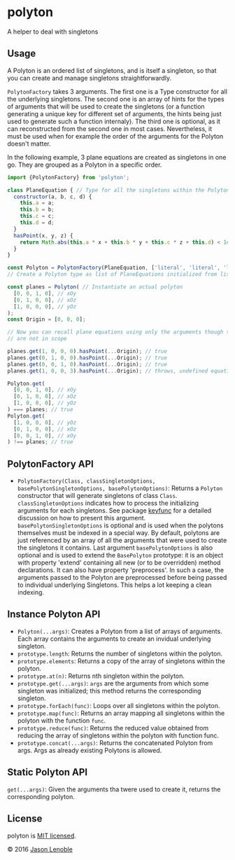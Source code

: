 # polyton
A helper to deal with singletons

## Usage

A Polyton is an ordered list of singletons, and is itself a singleton, so that you can create and manage singletons straightforwardly.

```PolytonFactory``` takes 3 arguments. The first one is a Type constructor for all the underlying singletons. The second one is an array of hints for the types of arguments that will be used to create the singletons (or a function generating a unique key for different set of arguments, the hints being just used to generate such a function internaly). The third one is optional, as it can reconstructed from the second one in most cases. Nevertheless, it must be used when for example the order of the arguments for the Polyton doesn't matter.

In the following example, 3 plane equations are created as singletons in one go. They are grouped as a Polyton in a specific order.

```js
import {PolytonFactory} from 'polyton';

class PlaneEquation { // Type for all the singletons within the Polyton
  constructor(a, b, c, d) {
    this.a = a;
    this.b = b;
    this.c = c;
    this.d = d;
  }
  hasPoint(x, y, z) {
    return Math.abs(this.a * x + this.b * y + this.c * z + this.d) < 1e-10;
  }
}

const Polyton = PolytonFactory(PlaneEquation, ['literal', 'literal', 'literal', 'literal']);
// Create a Polyton type as list of PlaneEquations initialized from lists of literals

const planes = Polyton( // Instantiate an actual polyton
  [0, 0, 1, 0], // xOy
  [0, 1, 0, 0], // xOz
  [1, 0, 0, 0], // yOz
);
const Origin = [0, 0, 0];

// Now you can recall plane equations using only the arguments though they
// are not in scope

planes.get(1, 0, 0, 0).hasPoint(...Origin); // true
planes.get(0, 1, 0, 0).hasPoint(...Origin); // true
planes.get(0, 0, 1, 0).hasPoint(...Origin); // true
planes.get(1, 0, 0, 3).hasPoint(...Origin); // throws, undefined equation

Polyton.get(
  [0, 0, 1, 0], // xOy
  [0, 1, 0, 0], // xOz
  [1, 0, 0, 0], // yOz
) === planes; // true
Polyton.get(
  [1, 0, 0, 0], // yOz
  [0, 1, 0, 0], // xOz
  [0, 0, 1, 0], // xOy
) !== planes; // true
```

## PolytonFactory API

* ```PolytonFactory(Class, classSingletonOptions, basePolytonSingletonOptions, basePolytonOptions)```: Returns a ```Polyton``` constructor that will generate singletons of class ```Class```. ```classSingletonOptions``` indicates how to process the initializing arguments for each singletons. See package [keyfunc](https://www.npmjs.com/package/keyfunc) for a detailed discussion on how to present this argument. ```basePolytonSingletonOptions``` is optional and is used when the polytons themselves must be indexed in a special way. By default, polytons are just referenced by an array of all the arguments that were used to create the singletons it contains. Last argument ```basePolytonOptions``` is also optional and is used to extend the ```BasePolyton``` prototype: it is an object with property 'extend' containing all new (or to be overridden) method declarations. It can also have property 'preprocess'. In such a case, the arguments passed to the Polyton are preprocessed before being passed to individual underlying Singletons. This helps a lot keeping a clean indexing.

##  Instance Polyton API

* ```Polyton(...args)```: Creates a Polyton from a list of arrays of arguments. Each array contains the arguments to create an invidual underlying singleton.
* ```prototype.length```: Returns the number of singletons within the polyton.
* ```prototype.elements```: Returns a copy of the array of singletons within the polyton.
* ```prototype.at(n)```: Returns nth singleton within the polyton.
* ```prototype.get(...args)```: ```args``` are the arguments from which some singleton was initialized; this method returns the corresponding singleton.
* ```prototype.forEach(func)```: Loops over all singletons within the polyton.
* ```prototype.map(func)```: Returns an array mapping all singletons within the polyton with the function ```func```.
* ```prototype.reduce(func)```: Returns the reduced value obtained from reducing the array of singletons within the polyton with function func.
* ```prototype.concat(...args)```: Returns the concatenated Polyton from args. Args as already existing Polytons is allowed.

## Static Polyton API

```get(...args)```: Given the arguments tha twere used to create it, returns the corresponding polyton.

## License

polyton is [MIT licensed](./LICENSE).

© 2016 [Jason Lenoble](mailto:jason.lenoble@gmail.com)
